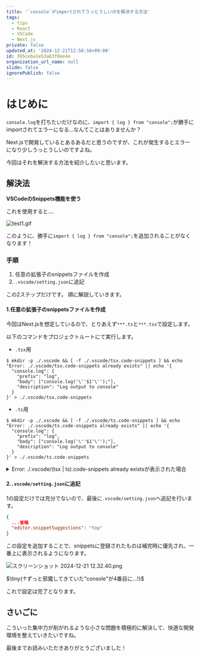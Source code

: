 ```yaml
---
title: '`console`がimportされてうっとうしいのを解決する方法'
tags:
  - tips
  - React
  - VSCode
  - Next.js
private: false
updated_at: '2024-12-21T12:56:16+09:00'
id: 395ceba1e53a63f0ee4e
organization_url_name: null
slide: false
ignorePublish: false
---
```

# はじめに
`console.log`を打ちたいだけなのに、`import { log } from "console";`が勝手にimportされてエラーになる...なんてことはありませんか？

Next.jsで開発しているとあるあるだと思うのですが、これが発生するとエラーになり少しうっとうしいのですよね。

今回はそれを解決する方法を紹介したいと思います。

## 解決法

**VSCodeのSnippets機能を使う**

これを使用すると....

![test1.gif](https://qiita-image-store.s3.ap-northeast-1.amazonaws.com/0/2778030/284b2550-c209-af23-411f-daa85808baca.gif)

このように、勝手に`import { log } from "console";`を追加されることがなくなります！

### 手順
1. 任意の拡張子のsnippetsファイルを作成
2. `.vscode/setting.json`に追記

この2ステップだけです。
順に解説していきます。

#### 1.任意の拡張子のsnippetsファイルを作成

今回はNext.jsを想定しているので、とりあえず`***.ts`と`***.tsx`で設定します。

以下のコマンドをプロジェクトルートにて実行します。

- `.tsx`用
```zsh:terminal
$ mkdir -p ./.vscode && [ -f ./.vscode/tsx.code-snippets ] && echo "Error: ./.vscode/tsx.code-snippets already exists" || echo '{
  "console.log": {
    "prefix": "log",
    "body": ["console.log('\''$1'\'');"],
    "description": "Log output to console"
  }
}' > ./.vscode/tsx.code-snippets
```

- `.ts`用
```zsh:terminal
$ mkdir -p ./.vscode && [ -f ./.vscode/ts.code-snippets ] && echo "Error: ./.vscode/ts.code-snippets already exists" || echo '{
  "console.log": {
    "prefix": "log",
    "body": ["console.log('\''$1'\'');"],
    "description": "Log output to console"
  }
}' > ./.vscode/ts.code-snippets
```


<details><summary> Error: ./.vscode/(tsx | ts).code-snippets already existsが表示された場合 </summary>

ファイルがすでに存在する場合、上書きを防ぐためエラーを出すようにしてあります。
その場合、手作業でファイル内に以下を追加してください。

```json:tsx.code-snippets
{
  ....省略
  "console.log": {
    "prefix": "log",
    "body": ["console.log('\''$1'\'');"],
    "description": "Log output to console"
  }
}
```

```json:ts.code-snippets
{
  ....省略
  "console.log": {
    "prefix": "log",
    "body": ["console.log('\''$1'\'');"],
    "description": "Log output to console"
  }
}
```
</details>

#### 2.`.vscode/setting.json`に追記
1の設定だけでは充分でないので、最後に`.vscode/setting.json`へ追記を行います。

```json:.vscode/setting.json
{
  ...省略
  "editor.snippetSuggestions": "top"
}
```

この設定を追加することで、snippetsに登録されたものは補完時に優先され、一番上に表示されるようになります。

![スクリーンショット 2024-12-21 12.32.40.png](https://qiita-image-store.s3.ap-northeast-1.amazonaws.com/0/2778030/fe19b010-de53-4314-83d8-5dcdd016a2d0.png)

$\tiny{↑ずっと邪魔してきていた"console"が4番目に...!}$

これで設定は完了となります。


## さいごに

こういった集中力が削がれるような小さな問題を積極的に解決して、快適な開発環境を整えていきたいですね。

最後までお読みいただきありがとうございました！
